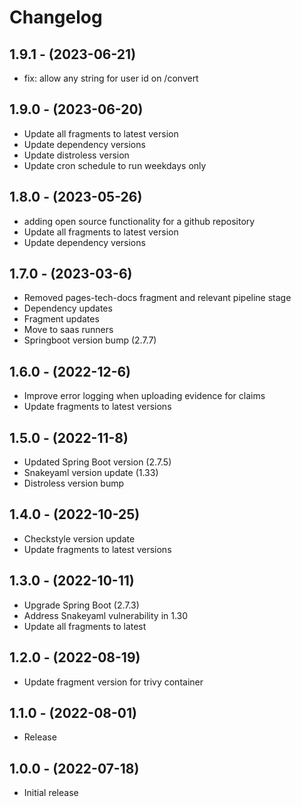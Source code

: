 # Changelog

## 1.9.1 - (2023-06-21)

* fix: allow any string for user id on /convert

## 1.9.0 - (2023-06-20)

* Update all fragments to latest version
* Update dependency versions
* Update distroless version
* Update cron schedule to run weekdays only

## 1.8.0 - (2023-05-26)

* adding open source functionality for a github repository
* Update all fragments to latest version
* Update dependency versions

## 1.7.0 - (2023-03-6)

* Removed pages-tech-docs fragment and relevant pipeline stage
* Dependency updates
* Fragment updates
* Move to saas runners
* Springboot version bump (2.7.7)

## 1.6.0 - (2022-12-6)

* Improve error logging when uploading evidence for claims
* Update fragments to latest versions

## 1.5.0 - (2022-11-8)

* Updated Spring Boot version (2.7.5)
* Snakeyaml version update (1.33)
* Distroless version bump

## 1.4.0 - (2022-10-25)

* Checkstyle version update
* Update fragments to latest versions

## 1.3.0 - (2022-10-11)

* Upgrade Spring Boot (2.7.3)
* Address Snakeyaml vulnerability in 1.30
* Update all fragments to latest

## 1.2.0 - (2022-08-19)

* Update fragment version for trivy container

## 1.1.0 - (2022-08-01)

* Release

## 1.0.0 - (2022-07-18)

* Initial release
